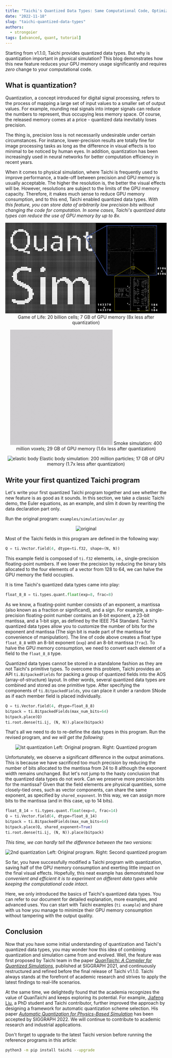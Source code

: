 ```yaml
---
title: "Taichi's Quantized Data Types: Same Computational Code, Optimized GPU Memory Usage"
date: "2022-11-18"
slug: "taichi-quantized-data-types"
authors:
  - strongoier
tags: [advanced, quant, tutorial]
---
```


Starting from v1.1.0, Taichi provides quantized data types. But why is quantization important in physical simulation? This blog demonstrates how this new feature reduces your GPU memory usage significantly and requires *zero* change to your computational code.

## What is quantization?

Quantization, a concept introduced for digital signal processing, refers to the process of mapping a large set of input values to a smaller set of output values. For example, rounding real signals into integer signals can reduce the numbers to represent, thus occupying less memory space. Of course, the released memory comes at a price - quantized data inevitably loses precision.

The thing is, precision loss is not necessarily undesirable under certain circumstances. For instance, lower-precision results are totally fine for image processing tasks as long as the difference in visual effects is too minimal to be noticed by human eyes. In addition, quantization has been increasingly used in neural networks for better computation efficiency in recent years.

When it comes to physical simulation, where Taichi is frequently used to improve performance, a trade-off between precision and GPU memory is usually acceptable. The higher the resolution is, the better the visual effects will be. However, resolutions are subject to the limits of the GPU memory capacity. Therefore, it makes much sense to reduce GPU memory consumption, and to this end, Taichi enabled quantized data types. *With this feature, you can store data of arbitrarily low precision bits without changing the code for computation. In some cases, Taichi's quantized data types can reduce the use of GPU memory by up to 8x.*

<center>

![game of life](./pics/game_of_life.jpeg)
Game of Life: 20 billion cells; 7 GB of GPU memory (8x less after quantization)

![smoke simulation](./pics/smoke_simulation.gif)
Smoke simulation: 400 million voxels; 29 GB of GPU memory (1.6x less after quantization)

![elastic body](./pics/elastic_body.gif)
Elastic body simulation: 200 million particles; 17 GB of GPU memory (1.7x less after quantization)

</center>

## Write your first quantized Taichi program

Let's write your first quantized Taichi program together and see whether the new feature is as good as it sounds. In this section, we take a classic Taichi demo, the Euler equations, as an example, and slim it down by rewriting the data declaration part only.

Run the original program: `examples/simulation/euler.py`

<center>

![original](./pics/original.gif)

</center>

Most of the Taichi fields in this program are defined in the following way:

```python
Q = ti.Vector.field(4, dtype=ti.f32, shape=(N, N))
```

This example field is composed of `ti.f32` elements, i.e., single-precision floating-point numbers. If we lower the precision by reducing the binary bits allocated to the four elements of a vector from 128 to 64, we can halve the GPU memory the field occupies.

It is time Taichi's quantized data types came into play:

```python
float_8_8 = ti.types.quant.float(exp=8, frac=8)
```

As we know, a floating-point number consists of an exponent, a mantissa (also known as a fraction or significand), and a sign. For example, a single-precision floating-point number contains an 8-bit exponent, a 23-bit mantissa, and a 1-bit sign, as defined by the IEEE 754 Standard. Taichi's quantized data types allow you to customize the number of bits for the exponent and mantissa (The sign bit is made part of the mantissa for convenience of manipulation). The line of code above creates a float type `float_8_8` with an 8-bit exponent (`exp`) and an 8-bit mantissa (`frac`). To halve the GPU memory consumption, we need to convert each element of a field to the `float_8_8` type.

Quantized data types cannot be stored in a standalone fashion as they are not Taichi's primitive types. To overcome this problem, Taichi provides an API `ti.BitpackedFields` for packing a group of quantized fields into the AOS (array-of-structure) layout. In other words, several quantized data types are combined and stored as one primitive type. After specifying the components of `ti.BitpackedFields`, you can place it under a random SNode as if each member field is placed individually.

```python
Q = ti.Vector.field(4, dtype=float_8_8)
bitpack = ti.BitpackedFields(max_num_bits=64)
bitpack.place(Q)
ti.root.dense(ti.ij, (N, N)).place(bitpack)
```

That's all we need to do to re-define the data types in this program. Run the revised program, and *we will get the following*:

<center>

![lst quantization](./pics/1st_quantization.gif)
Left: Original program. Right: Quantized program

</center>

Unfortunately, we observe a significant difference in the output animations. This is because we have sacrificed too much precision by reducing the number of bits allocated to the mantissa from 24 to 8 although the exponent width remains unchanged. But let's not jump to the hasty conclusion that the quantized data types do not work. Can we preserve more precision bits for the mantissa? Given that the field elements are physical quantities, some closely-tied ones, such as vector components, can share the same exponent, as specified by `shared_exponent`. In this way, we can assign more bits to the mantissa (and in this case, up to 14 bits).

```python
float_8_14 = ti.types.quant.float(exp=8, frac=14)
Q = ti.Vector.field(4, dtype=float_8_14)
bitpack = ti.BitpackedFields(max_num_bits=64)
bitpack.place(Q, shared_exponent=True)
ti.root.dense(ti.ij, (N, N)).place(bitpack)
```

*This time, we can hardly tell the difference between the two versions:*

<center>

![2nd quantization](./pics/2nd_quantization.gif)
Left: Original program. Right: Second quantized program

</center>

So far, you have successfully modified a Taichi program with quantization, saving half of the GPU memory consumption and exerting little impact on the final visual effects. Hopefully, this neat example has demonstrated *how convenient and efficient it is to experiment on different data types while keeping the computational code intact*.

Here, we only introduced the basics of Taichi's quantized data types. You can refer to our document for detailed explanation, more examples, and advanced uses. You can start with Taichi examples (`ti example`) and share with us how you manage to minimize their GPU memory consumption without tampering with the output quality.

## Conclusion

Now that you have some initial understanding of quantization and Taichi's quantized data types, you may wonder how this idea of combining quantization and simulation came from and evolved. Well, the feature was first proposed by Taichi team in the paper [*QuanTaichi: A Compiler for Quantized Simulations*](https://yuanming.taichi.graphics/publication/2021-quantaichi/quantaichi.pdf), published at SIGGRAPH 2021, and continuously restructured and refined before the final release of Taichi v1.1.0. Taichi always stands at the forefront of academic research and strives to apply the latest findings to real-life scenarios.

At the same time, we delightedly found that the academia recognizes the value of QuanTaichi and keeps exploring its potential. For example, [Jiafeng Liu](https://hanke98.github.io/), a PhD student and Taichi contributor, further improved the approach by designing a framework for automatic quantization scheme selection. His paper [*Automatic Quantization for Physics-Based Simulation*](https://arxiv.org/abs/2207.04658) has been accepted by SIGGRAPH 2022. We will continue to contribute to academic research and industrial applications.

Don't forget to upgrade to the latest Taichi version before running the reference programs in this article:

```bash
python3 -m pip install taichi --upgrade
```
